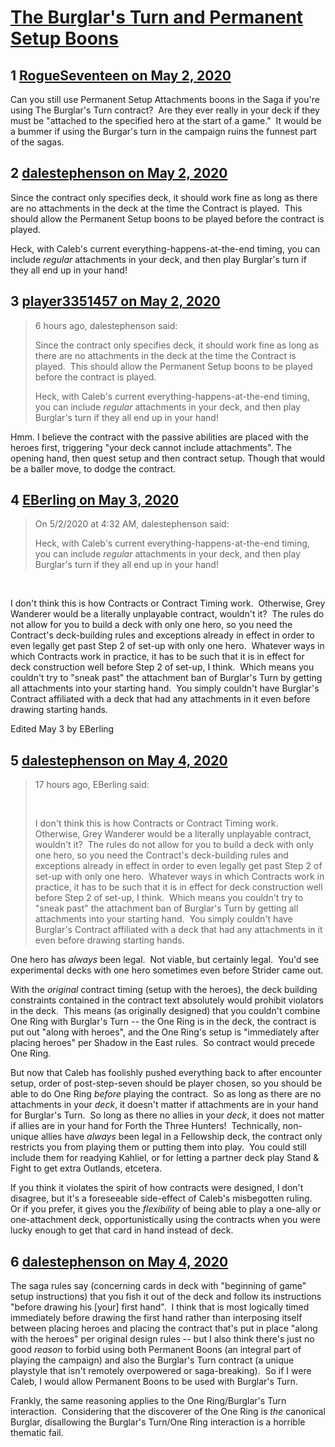 # [The Burglar&#039;s Turn and Permanent Setup Boons](https://community.fantasyflightgames.com/topic/308109-the-burglars-turn-and-permanent-setup-boons/)

## 1 [RogueSeventeen on May 2, 2020](https://community.fantasyflightgames.com/topic/308109-the-burglars-turn-and-permanent-setup-boons/?do=findComment&comment=3933472)

Can you still use Permanent Setup Attachments boons in the Saga if you're using The Burglar's Turn contract?  Are they ever really in your deck if they must be "attached to the specified hero at the start of a game."  It would be a bummer if using the Burgar's turn in the campaign ruins the funnest part of the sagas.

## 2 [dalestephenson on May 2, 2020](https://community.fantasyflightgames.com/topic/308109-the-burglars-turn-and-permanent-setup-boons/?do=findComment&comment=3933494)

Since the contract only specifies deck, it should work fine as long as there are no attachments in the deck at the time the Contract is played.  This should allow the Permanent Setup boons to be played before the contract is played.

Heck, with Caleb's current everything-happens-at-the-end timing, you can include *regular* attachments in your deck, and then play Burglar's turn if they all end up in your hand!

## 3 [player3351457 on May 2, 2020](https://community.fantasyflightgames.com/topic/308109-the-burglars-turn-and-permanent-setup-boons/?do=findComment&comment=3933571)

> 6 hours ago, dalestephenson said:
> 
> Since the contract only specifies deck, it should work fine as long as there are no attachments in the deck at the time the Contract is played.  This should allow the Permanent Setup boons to be played before the contract is played.
> 
> Heck, with Caleb's current everything-happens-at-the-end timing, you can include *regular* attachments in your deck, and then play Burglar's turn if they all end up in your hand!

Hmm. I believe the contract with the passive abilities are placed with the heroes first, triggering "your deck cannot include attachments". The opening hand, then quest setup and then contract setup. Though that would be a baller move, to dodge the contract.

## 4 [EBerling on May 3, 2020](https://community.fantasyflightgames.com/topic/308109-the-burglars-turn-and-permanent-setup-boons/?do=findComment&comment=3934074)

> On 5/2/2020 at 4:32 AM, dalestephenson said:
> 
> Heck, with Caleb's current everything-happens-at-the-end timing, you can include *regular* attachments in your deck, and then play Burglar's turn if they all end up in your hand!

 


I don't think this is how Contracts or Contract Timing work.  Otherwise, Grey Wanderer would be a literally unplayable contract, wouldn't it?  The rules do not allow for you to build a deck with only one hero, so you need the Contract's deck-building rules and exceptions already in effect in order to even legally get past Step 2 of set-up with only one hero.  Whatever ways in which Contracts work in practice, it has to be such that it is in effect for deck construction well before Step 2 of set-up, I think.  Which means you couldn't try to "sneak past" the attachment ban of Burglar's Turn by getting all attachments into your starting hand.  You simply couldn't have Burglar's Contract affiliated with a deck that had any attachments in it even before drawing starting hands.

Edited May 3 by EBerling

## 5 [dalestephenson on May 4, 2020](https://community.fantasyflightgames.com/topic/308109-the-burglars-turn-and-permanent-setup-boons/?do=findComment&comment=3934336)

> 17 hours ago, EBerling said:
> 
>  
> 
> 
> I don't think this is how Contracts or Contract Timing work.  Otherwise, Grey Wanderer would be a literally unplayable contract, wouldn't it?  The rules do not allow for you to build a deck with only one hero, so you need the Contract's deck-building rules and exceptions already in effect in order to even legally get past Step 2 of set-up with only one hero.  Whatever ways in which Contracts work in practice, it has to be such that it is in effect for deck construction well before Step 2 of set-up, I think.  Which means you couldn't try to "sneak past" the attachment ban of Burglar's Turn by getting all attachments into your starting hand.  You simply couldn't have Burglar's Contract affiliated with a deck that had any attachments in it even before drawing starting hands.

One hero has *always* been legal.  Not viable, but certainly legal.  You'd see experimental decks with one hero sometimes even before Strider came out.

With the *original* contract timing (setup with the heroes), the deck building constraints contained in the contract text absolutely would prohibit violators in the deck.  This means (as originally designed) that you couldn't combine One Ring with Burglar's Turn -- the One Ring is in the deck, the contract is put out "along with heroes", and the One Ring's setup is "immediately after placing heroes" per Shadow in the East rules.  So contract would precede One Ring.

But now that Caleb has foolishly pushed everything back to after encounter setup, order of post-step-seven should be player chosen, so you should be able to do One Ring *before* playing the contract.  So as long as there are no attachments in your *deck*, it doesn't matter if attachments are in your hand for Burglar's Turn.  So long as there no allies in your *deck*, it does not matter if allies are in your hand for Forth the Three Hunters!  Technically, non-unique allies have *always* been legal in a Fellowship deck, the contract only restricts you from playing them or putting them into play.  You could still include them for readying Kahliel, or for letting a partner deck play Stand & Fight to get extra Outlands, etcetera.

If you think it violates the spirit of how contracts were designed, I don't disagree, but it's a foreseeable side-effect of Caleb's misbegotten ruling.  Or if you prefer, it gives you the *flexibility* of being able to play a one-ally or one-attachment deck, opportunistically using the contracts when you were lucky enough to get that card in hand instead of deck.

## 6 [dalestephenson on May 4, 2020](https://community.fantasyflightgames.com/topic/308109-the-burglars-turn-and-permanent-setup-boons/?do=findComment&comment=3934510)

The saga rules say (concerning cards in deck with "beginning of game" setup instructions) that you fish it out of the deck and follow its instructions "before drawing his [your] first hand".  I think that is most logically timed immediately before drawing the first hand rather than interposing itself between placing heroes and placing the contract that's put in place "along with the heroes" per original design rules -- but I also think there's just no good *reason* to forbid using both Permanent Boons (an integral part of playing the campaign) and also the Burglar's Turn contract (a unique playstyle that isn't remotely overpowered or saga-breaking).  So if I were Caleb, I would allow Permanent Boons to be used with Burglar's Turn.

Frankly, the same reasoning applies to the One Ring/Burglar's Turn interaction.  Considering that the discoverer of the One Ring is *the* canonical Burglar, disallowing the Burglar's Turn/One Ring interaction is a horrible thematic fail.

